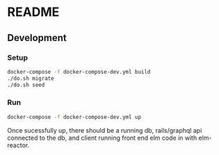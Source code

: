 # README

## Development

### Setup

```sh
docker-compose -f docker-compose-dev.yml build
./do.sh migrate
./do.sh seed
```

### Run

```sh
docker-compose -f docker-compose-dev.yml up
```

Once sucessfully up, there should be a running db, rails/graphql api connected
to the db, and client running front end elm code in with elm-reactor.

